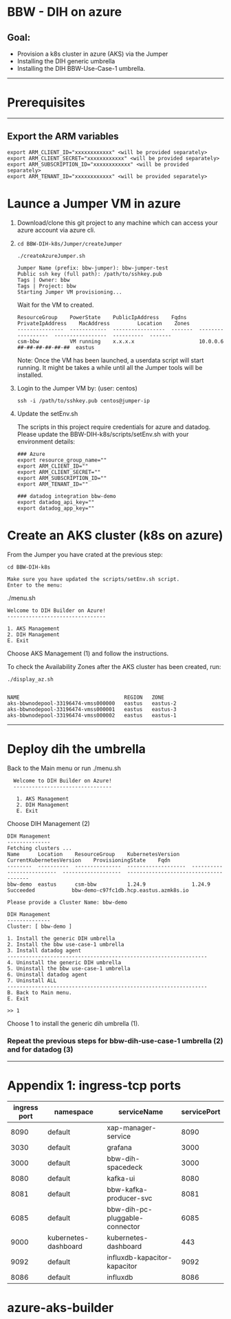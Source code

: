 # BBW - DIH on azure

## Goal:
* Provision a k8s cluster in azure (AKS) via the Jumper
* Installing the DIH generic umbrella
* Installing the DIH BBW-Use-Case-1 umbrella.
-----------
# Prerequisites
---------------
## Export the ARM variables
```
export ARM_CLIENT_ID="xxxxxxxxxxxx" <will be provided separately>
export ARM_CLIENT_SECRET="xxxxxxxxxxxx" <will be provided separately>
export ARM_SUBSCRIPTION_ID="xxxxxxxxxxxx" <will be provided separately>
export ARM_TENANT_ID="xxxxxxxxxxxx" <will be provided separately>
```

# Launce a Jumper VM in azure
1. Download/clone this git project to any machine which can access your azure account via azure cli.
2. ```
   cd BBW-DIH-k8s/Jumper/createJumper
    
   ./createAzureJumper.sh 

   Jumper Name (prefix: bbw-jumper): bbw-jumper-test
   Public ssh key (full path): /path/to/sshkey.pub
   Tags | Owner: bbw
   Tags | Project: bbw
   Starting Jumper VM provisioning...
   ```
   Wait for the VM to created.
   ```
   ResourceGroup    PowerState    PublicIpAddress    Fqdns    PrivateIpAddress    MacAddress         Location    Zones
   ---------------  ------------  -----------------  -------  ------------------  -----------------  ----------  -------
   csm-bbw          VM running    x.x.x.x                     10.0.0.6            ##-##-##-##-##-##  eastus
   ```

   Note: Once the VM has been launched, a userdata script will start running. It might be takes a while until all the Jumper tools will be installed.

3. Login to the Jumper VM by: (user: centos)
   ```
   ssh -i /path/to/sshkey.pub centos@jumper-ip

4. Update the setEnv.sh

   The scripts in this project require credentials for azure and datadog.
   Please update the BBW-DIH-k8s/scripts/setEnv.sh with your environment details:

   ```
   ### Azure 
   export resource_group_name=""
   export ARM_CLIENT_ID=""
   export ARM_CLIENT_SECRET=""
   export ARM_SUBSCRIPTION_ID=""
   export ARM_TENANT_ID=""
   ```
   ```
   ### datadog integration bbw-demo
   export datadog_api_key=""
   export datadog_app_key=""
   ```


# Create an AKS cluster (k8s on azure)
  From the Jumper you have crated at the previous step:
  ```
  cd BBW-DIH-k8s

  Make sure you have updated the scripts/setEnv.sh script.
  Enter to the menu:
  ```
  ./menu.sh

  
```
Welcome to DIH Builder on Azure!
--------------------------------

1. AKS Management
2. DIH Management
E. Exit
```
     
Choose AKS Management (1) and follow the instructions.

To check the Availability Zones after the AKS cluster has been created, run:
```
./display_az.sh


NAME                                  REGION   ZONE
aks-bbwnodepool-33196474-vmss000000   eastus   eastus-2
aks-bbwnodepool-33196474-vmss000001   eastus   eastus-3
aks-bbwnodepool-33196474-vmss000002   eastus   eastus-1
```

---------------------------------------

# Deploy dih the umbrella
Back to the Main menu or run ./menu.sh
```
  Welcome to DIH Builder on Azure!
  --------------------------------

   1. AKS Management
   2. DIH Management
   E. Exit
```
Choose DIH Management (2)
```
DIH Management
--------------
Fetching clusters ...
Name      Location    ResourceGroup    KubernetesVersion    CurrentKubernetesVersion    ProvisioningState    Fqdn
--------  ----------  ---------------  -------------------  --------------------------  -------------------  --------------------------------------
bbw-demo  eastus      csm-bbw          1.24.9               1.24.9                      Succeeded            bbw-demo-c97fc1db.hcp.eastus.azmk8s.io

Please provide a Cluster Name: bbw-demo
```

```
DIH Management
--------------
Cluster: [ bbw-demo ]

1. Install the generic DIH umbrella
2. Install the bbw use-case-1 umbrella
3. Install datadog agent
-----------------------------------------------------------------
4. Uninstall the generic DIH umbrella
5. Uninstall the bbw use-case-1 umbrella
6. Uninstall datadog agent
7. Uninstall ALL
-----------------------------------------------------------------
B. Back to Main menu.
E. Exit

>> 1
```
Choose 1 to install the generic dih umbrella (1).

### Repeat the previous steps for bbw-dih-use-case-1 umbrella (2) and for datadog (3)
------------

# Appendix 1: ingress-tcp ports

  |ingress port|namespace|serviceName|servicePort|
  |----|-------|-------------------|-----|
  |8090|default|xap-manager-service|8090|
  |3030|default|grafana|3000|
  |3000|default|bbw-dih-spacedeck|3000|
  |8080|default|kafka-ui|8080|
  |8081|default|bbw-kafka-producer-svc|8081|
  |6085|default|bbw-dih-pc-pluggable-connector|6085|
  |9000|kubernetes-dashboard|kubernetes-dashboard|443|
  |9092|default|influxdb-kapacitor-kapacitor|9092|
  |8086|default|influxdb|8086|


# azure-aks-builder
